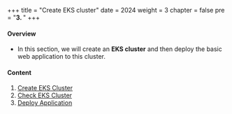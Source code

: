 +++
title = "Create EKS cluster"
date = 2024
weight = 3
chapter = false
pre = "<b>3. </b>"
+++

#### Overview
- In this section, we will create an **EKS cluster** and then deploy the basic web application to this cluster.


#### Content
1. [Create EKS Cluster](1-Create-EKS-Cluster)
2. [Check EKS Cluster](2-Check-EKS-Cluster)
3. [Deploy Application](3-Deploy-Application)
